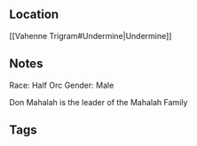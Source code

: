 ## Location
[[Vahenne Trigram#Undermine|Undermine]]
## Notes
Race: Half Orc
Gender: Male

Don Mahalah is the leader of the Mahalah Family

## Tags
